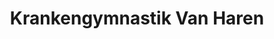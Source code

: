 ---
title: "Krankengymnastik Van Haren"
url: /muenchen/krankengymnastik-van-haren/
shop: Massage
---